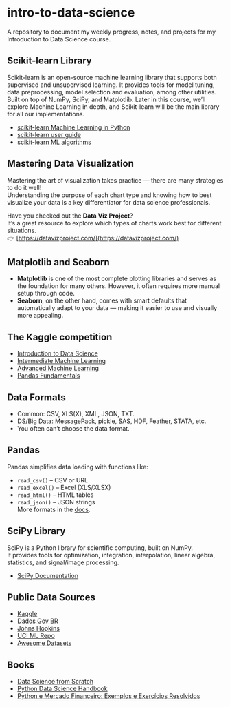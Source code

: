 # intro-to-data-science
A repository to document my weekly progress, notes, and projects for my Introduction to Data Science course.


## Scikit-learn Library
Scikit-learn is an open-source machine learning library that supports both supervised and unsupervised learning.
It provides tools for model tuning, data preprocessing, model selection and evaluation, among other utilities.
Built on top of NumPy, SciPy, and Matplotlib.
Later in this course, we’ll explore Machine Learning in depth, and Scikit-learn will be the main library for all our implementations.
- [scikit-learn Machine Learning in Python](https://scikit-learn.org/stable/index.html)
- [scikit-learn user guide](https://scikit-learn.org/stable/user_guide.html)
- [scikit-learn ML algorithms](https://scikit-learn.org/stable/auto_examples/index.html)

## Mastering Data Visualization

Mastering the art of visualization takes practice — there are many strategies to do it well!  
Understanding the purpose of each chart type and knowing how to best visualize your data is a key differentiator for data science professionals.

Have you checked out the **Data Viz Project**?  
It’s a great resource to explore which types of charts work best for different situations.  
👉 [https://datavizproject.com/](https://datavizproject.com/)

## Matplotlib and Seaborn

- **Matplotlib** is one of the most complete plotting libraries and serves as the foundation for many others. However, it often requires more manual setup through code.
- **Seaborn**, on the other hand, comes with smart defaults that automatically adapt to your data — making it easier to use and visually more appealing.

## The Kaggle competition

- [Introduction to Data Science](https://www.kaggle.com/code/usengecoder/introduction-to-data-science)
- [Intermediate Machine Learning](https://www.kaggle.com/learn/intermediate-machine-learning)
- [Advanced Machine Learning](https://www.kaggle.com/competitions/advanced-learning-models)
- [Pandas Fundamentals](https://www.kaggle.com/learn/pandas)

## Data Formats
- Common: CSV, XLS(X), XML, JSON, TXT.  
- DS/Big Data: MessagePack, pickle, SAS, HDF, Feather, STATA, etc.  
- You often can’t choose the data format.

## Pandas
Pandas simplifies data loading with functions like:
- `read_csv()` – CSV or URL
- `read_excel()` – Excel (XLS/XLSX)
- `read_html()` – HTML tables
- `read_json()` – JSON strings  
  More formats in the [docs](https://pandas.pydata.org/docs/).

## SciPy Library
SciPy is a Python library for scientific computing, built on NumPy.  
It provides tools for optimization, integration, interpolation, linear algebra, statistics, and signal/image processing.

- [SciPy Documentation](https://docs.scipy.org/doc/scipy/)

## Public Data Sources
- [Kaggle](https://www.kaggle.com/datasets)
- [Dados Gov BR](https://dados.gov.br/dataset)
- [Johns Hopkins](https://github.com/govex/COVID-19/tree/master/data_tables/vaccine_data)
- [UCI ML Repo](https://archive.ics.uci.edu/ml/datasets.php)
- [Awesome Datasets](https://github.com/awesomedata/awesome-public-datasets)


## Books
- [Data Science from Scratch](https://github.com/joelgrus/data-science-from-scratch)
- [Python Data Science Handbook](https://github.com/jakevdp/PythonDataScienceHandbook)
- [Python e Mercado Financeiro: Exemplos e Exercícios Resolvidos](https://github.com/GustavoRosso/PythonEMercadoFinanceiro)
